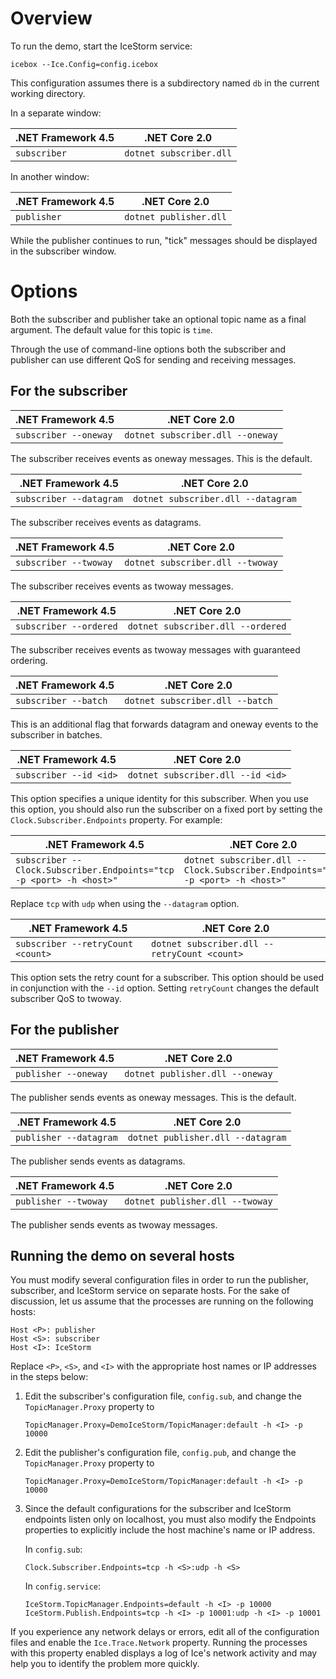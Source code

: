 # Overview

To run the demo, start the IceStorm service:
```
icebox --Ice.Config=config.icebox
```

This configuration assumes there is a subdirectory named `db` in the
current working directory.

In a separate window:

| .NET Framework 4.5 | .NET Core 2.0           |
| ------------------ | ----------------------- |
| `subscriber`       | `dotnet subscriber.dll` |

In another window:

| .NET Framework 4.5 | .NET Core 2.0          |
| ------------------ | ---------------------- |
| `publisher`        | `dotnet publisher.dll` |

While the publisher continues to run, "tick" messages should be
displayed in the subscriber window.

# Options

Both the subscriber and publisher take an optional topic name as a
final argument. The default value for this topic is `time`.

Through the use of command-line options both the subscriber and
publisher can use different QoS for sending and receiving messages.

## For the subscriber

| .NET Framework 4.5    | .NET Core 2.0                    |
| --------------------- | -------------------------------- |
| `subscriber --oneway` | `dotnet subscriber.dll --oneway` |

The subscriber receives events as oneway messages. This is the
default.

| .NET Framework 4.5      | .NET Core 2.0                      |
| ----------------------- | ---------------------------------- |
| `subscriber --datagram` | `dotnet subscriber.dll --datagram` |

The subscriber receives events as datagrams.

| .NET Framework 4.5    | .NET Core 2.0                    |
| --------------------- | -------------------------------- |
| `subscriber --twoway` | `dotnet subscriber.dll --twoway` |

The subscriber receives events as twoway messages.

| .NET Framework 4.5     | .NET Core 2.0                     |
| ---------------------- | --------------------------------- |
| `subscriber --ordered` | `dotnet subscriber.dll --ordered` |

The subscriber receives events as twoway messages with guaranteed
ordering.

| .NET Framework 4.5   | .NET Core 2.0                   |
| -------------------- | ------------------------------- |
| `subscriber --batch` | `dotnet subscriber.dll --batch` |

This is an additional flag that forwards datagram and oneway events
to the subscriber in batches.

| .NET Framework 4.5     | .NET Core 2.0                     |
| ---------------------- | --------------------------------- |
| `subscriber --id <id>` | `dotnet subscriber.dll --id <id>` |

This option specifies a unique identity for this subscriber. When
you use this option, you should also run the subscriber on a fixed
port by setting the `Clock.Subscriber.Endpoints` property. For
example:

| .NET Framework 4.5                                                  | .NET Core 2.0                                                                  |
| ------------------------------------------------------------------- | ------------------------------------------------------------------------------ |
| `subscriber --Clock.Subscriber.Endpoints="tcp -p <port> -h <host>"` | `dotnet subscriber.dll --Clock.Subscriber.Endpoints="tcp -p <port> -h <host>"` |

Replace `tcp` with `udp` when using the `--datagram` option.

| .NET Framework 4.5                | .NET Core 2.0                                |
| --------------------------------- | -------------------------------------------- |
| `subscriber --retryCount <count>` | `dotnet subscriber.dll --retryCount <count>` |

This option sets the retry count for a subscriber. This option
should be used in conjunction with the `--id` option. Setting
`retryCount` changes the default subscriber QoS to twoway.

## For the publisher

| .NET Framework 4.5   | .NET Core 2.0                   |
| -------------------- | ------------------------------- |
| `publisher --oneway` | `dotnet publisher.dll --oneway` |

The publisher sends events as oneway messages. This is the default.

| .NET Framework 4.5     | .NET Core 2.0                     |
| ---------------------- | --------------------------------- |
| `publisher --datagram` | `dotnet publisher.dll --datagram` |

The publisher sends events as datagrams.

| .NET Framework 4.5   | .NET Core 2.0                   |
| -------------------- | ------------------------------- |
| `publisher --twoway` | `dotnet publisher.dll --twoway` |

The publisher sends events as twoway messages.

## Running the demo on several hosts

You must modify several configuration files in order to run the
publisher, subscriber, and IceStorm service on separate hosts. For
the sake of discussion, let us assume that the processes are running
on the following hosts:
```
Host <P>: publisher
Host <S>: subscriber
Host <I>: IceStorm
```

Replace `<P>`, `<S>`, and `<I>` with the appropriate host names or IP addresses
in the steps below:

1. Edit the subscriber's configuration file, `config.sub`, and change
   the `TopicManager.Proxy` property to
   ```
   TopicManager.Proxy=DemoIceStorm/TopicManager:default -h <I> -p 10000
   ```

2. Edit the publisher's configuration file, `config.pub`, and change
   the `TopicManager.Proxy` property to
   ```
   TopicManager.Proxy=DemoIceStorm/TopicManager:default -h <I> -p 10000
   ```

3. Since the default configurations for the subscriber and IceStorm
   endpoints listen only on localhost, you must also modify the Endpoints
   properties to explicitly include the host machine's name or IP
   address.

   In `config.sub`:
   ```
   Clock.Subscriber.Endpoints=tcp -h <S>:udp -h <S>
   ```

   In `config.service`:
   ```
   IceStorm.TopicManager.Endpoints=default -h <I> -p 10000
   IceStorm.Publish.Endpoints=tcp -h <I> -p 10001:udp -h <I> -p 10001
   ```

If you experience any network delays or errors, edit all of the
configuration files and enable the `Ice.Trace.Network` property. Running
the processes with this property enabled displays a log of Ice's
network activity and may help you to identify the problem more
quickly.
